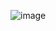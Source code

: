 ![image](https://github.com/kelvincostak/curriculo/assets/101075405/efeb31e3-a3bd-4db9-a421-44f1bc54b594)
